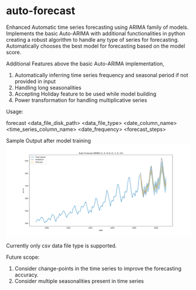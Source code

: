 # auto-forecast
Enhanced Automatic time series forecasting using ARIMA family of models. 
Implements the basic Auto-ARIMA with additional functionalities in python creating a robust algorithm to handle any type of series for forecasting. 
Automatically chooses the best model for forecasting based on the model score.

Additional Features above the basic Auto-ARIMA implementation,
1. Automatically inferring time series frequency and seasonal period if not provided in input
2. Handling long seasonalities
3. Accepting Holiday feature to be used while model building
4. Power transformation for handling multiplicative series


Usage:

forecast <data_file_disk_path> <data_file_type> <date_column_name> <time_series_column_name> <date_frequency> <forecast_steps>

Sample Output after model training
![Airlines Dataset example](docs/AirlinesForecast.png?raw=true "Airlines Data Forecasting")

Currently only csv data file type is supported.

Future scope:
1. Consider change-points in the time series to improve the forecasting accuracy.
2. Consider multiple seasonalities present in time series